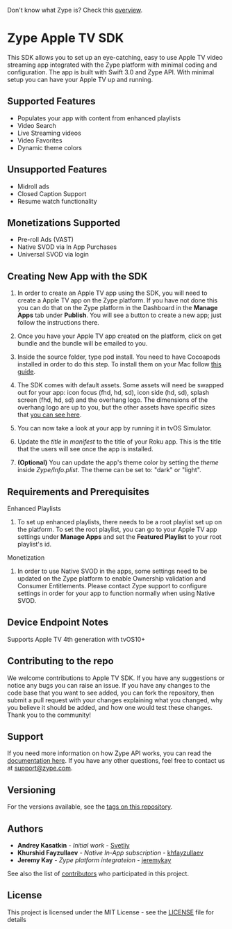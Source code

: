Don't know what Zype is? Check this [overview](http://www.zype.com/).

# Zype Apple TV SDK

This SDK allows you to set up an eye-catching, easy to use Apple TV video streaming app integrated with the Zype platform with minimal coding and configuration. The app is built with Swift 3.0 and Zype API. With minimal setup you can have your Apple TV up and running.

## Supported Features

- Populates your app with content from enhanced playlists
- Video Search
- Live Streaming videos
- Video Favorites 
- Dynamic theme colors

## Unsupported Features

- Midroll ads
- Closed Caption Support
- Resume watch functionality

## Monetizations Supported

- Pre-roll Ads (VAST)
- Native SVOD via In App Purchases
- Universal SVOD via login

## Creating New App with the SDK

1. In order to create an Apple TV app using the SDK, you will need to create a Apple TV app on the Zype platform. If you have not done this you can do that on the Zype platform in the Dashboard in the __Manage Apps__ tab under __Publish__. You will see a button to create a new app; just follow the instructions there.

2. Once you have your Apple TV app created on the platform, click on get bundle and the bundle will be emailed to you.

3. Inside the source folder, type pod install. You need to have Cocoapods installed in order to do this step. To install them on your Mac follow [this guide](https://guides.cocoapods.org/using/getting-started.html). 

4. The SDK comes with default assets. Some assets will need be swapped out for your app: icon focus (fhd, hd, sd), icon side (hd, sd), splash screen (fhd, hd, sd) and the overhang logo. The dimensions of the overhang logo are up to you, but the other assets have specific sizes that [you can see here](https://sdkdocs.roku.com/display/sdkdoc/Manifest+File).

5. You can now take a look at your app by running it in tvOS Simulator.

6. Update the _title_ in _manifest_ to the title of your Roku app. This is the title that the users will see once the app is installed.

7. __(Optional)__ You can update the app's theme color by setting the _theme_ inside _Zype/Info.plist_. The theme can be set to: "dark" or "light". 

## Requirements and Prerequisites

Enhanced Playlists
1. To set up enhanced playlists, there needs to be a root playlist set up on the platform. To set the root playlist, you can go to your Apple TV app settings under __Manage Apps__ and set the __Featured Playlist__ to your root playlist's id.

Monetization
1. In order to use Native SVOD in the apps, some settings need to be updated on the Zype platform to enable Ownership validation and Consumer Entitlements. Please contact Zype support to configure settings in order for your app to function normally when using Native SVOD.

## Device Endpoint Notes

Supports Apple TV 4th generation with tvOS10+

## Contributing to the repo

We welcome contributions to Apple TV SDK. If you have any suggestions or notice any bugs you can raise an issue. If you have any changes to the code base that you want to see added, you can fork the repository, then submit a pull request with your changes explaining what you changed, why you believe it should be added, and how one would test these changes. Thank you to the community!

## Support

If you need more information on how Zype API works, you can read the [documentation here](http://dev.zype.com/api_docs/intro/). If you have any other questions, feel free to contact us at [support@zype.com](mailto:support@zype.com).

## Versioning

For the versions available, see the [tags on this repository](https://github.com/zype/zype-ios/tags). 

## Authors

* **Andrey Kasatkin** - *Initial work* - [Svetliy](https://github.com/svetdev)
* **Khurshid Fayzullaev** - *Native In-App subscription* - [khfayzullaev](https://github.com/khfayzullaev)
* **Jeremy Kay** - *Zype platform integrateion* - [jeremykay](https://github.com/jeremykay)

See also the list of [contributors](https://github.com/zype/zype-ios/graphs/contributors) who participated in this project.

## License

This project is licensed under the MIT License - see the [LICENSE](LICENSE) file for details
